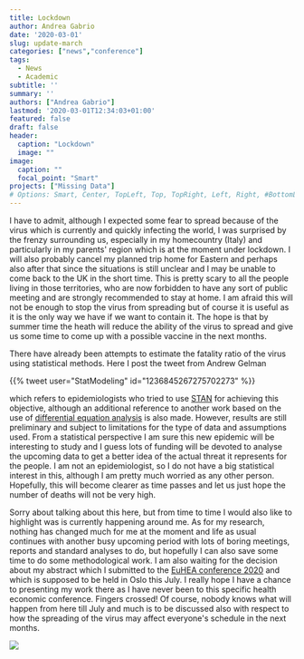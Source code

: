 ```yaml
---
title: Lockdown
author: Andrea Gabrio
date: '2020-03-01'
slug: update-march
categories: ["news","conference"]
tags:
  - News
  - Academic
subtitle: ''
summary: ''
authors: ["Andrea Gabrio"]
lastmod: '2020-03-01T12:34:03+01:00'
featured: false
draft: false
header:
  caption: "Lockdown"
  image: ""
image:
  caption: ""
  focal_point: "Smart"
projects: ["Missing Data"]
# Options: Smart, Center, TopLeft, Top, TopRight, Left, Right, #BottomLeft, Bottom, BottomRight
---
```


I have to admit, although I expected some fear to spread because of the virus which is currently and quickly infecting the world, I was surprised by the frenzy surrounding
us, especially in my homecountry (Italy) and particularly in my parents' region which is at the moment under lockdown. I will also probably cancel my planned trip home for Eastern
and perhaps also after that since the situations is still unclear and I may be unable to come back to the UK in the short time. This is pretty scary to all the people living in those
territories, who are now forbidden to have any sort of public meeting and are strongly recommended to stay at home. I am afraid this will not be enough to stop the virus 
from spreading but of course it is useful as it is the only way we have if we want to contain it. The hope is that by summer time the heath will reduce the ability of the virus
to spread and give us some time to come up with a possible vaccine in the next months. 

There have already been attempts to estimate the fatality ratio of the virus using statistical methods. Here I post the tweet from Andrew Gelman

{{% tweet user="StatModeling" id="1236845267275702273" %}}

which refers to epidemiologists who tried to use [STAN](https://www.medrxiv.org/content/10.1101/2020.03.04.20031104v1.full.pdf) for achieving this objective, although an additional reference
to another work based on the use of [differential equation analysis](https://www.medrxiv.org/content/10.1101/2020.02.14.20023127v1) is also made. However, results 
are still preliminary and subject to limitations for the type of data and assumptions used. From a statistical perspective I am sure this new epidemic will be interesting to
study and I guess lots of funding will be devoted to analyse the upcoming data to get a better idea of the actual threat it represents for the people. I am not an epidemiologist,
so I do not have a big statistical interest in this, although I am pretty much worried as any other person. Hopefully, this will become clearer as time passes and let us just hope
the number of deaths will not be very high.

Sorry about talking about this here, but from time to time I would also like to highlight was is currently happening around me. As for my research, nothing has changed much for me
at the moment and life as usual continues with another busy upcoming period with lots of boring meetings, reports and standard analyses to do, but hopefully I can also save some time
to do some methodological work. I am also waiting for the decision about my abstract which I submitted to the [EuHEA conference 2020](https://cfp.euhea.eu/conf/euhea2020) and which is supposed to
be held in Oslo this July. I really hope I have a chance to presenting my work there as I have never been to this specific health economic conference. Fingers crossed! Of course, 
nobody knows what will happen from here till July and much is to be discussed also with respect to how the spreading of the virus may affect everyone's schedule in the next months.

![](https://media.giphy.com/media/3ohhwxaw5OlElXzv8s/giphy.gif)
 












